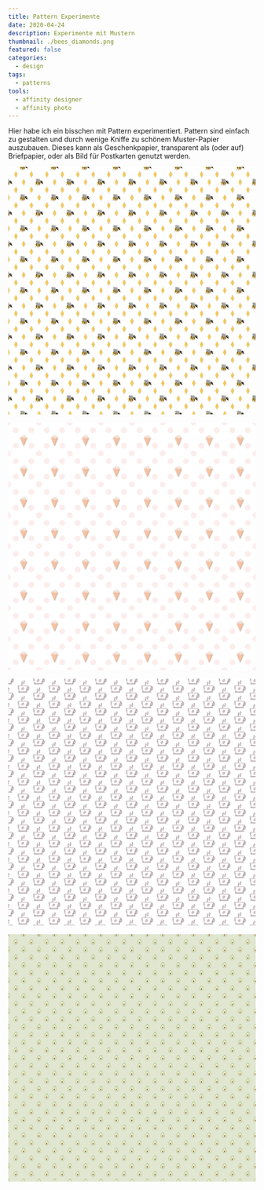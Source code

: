 ```yaml
---
title: Pattern Experimente
date: 2020-04-24
description: Experimente mit Mustern
thumbnail: ./bees_diamonds.png
featured: false
categories: 
  - design
tags:
  - patterns
tools:
  - affinity designer
  - affinity photo
---
```


Hier habe ich ein bisschen mit Pattern experimentiert. Pattern sind einfach zu gestalten und durch wenige Kniffe zu schönem Muster-Papier auszubauen. Dieses kann als Geschenkpapier, transparent als (oder auf) Briefpapier, oder als Bild für Postkarten genutzt werden.

<div class="note images">

![Bees and Diamonds](./bees_diamonds.png)

![Ice Cream](./ice_rose.png)

![Coffees](./coffees.png)

![Guacamole](./guacamole.png)

</div>
